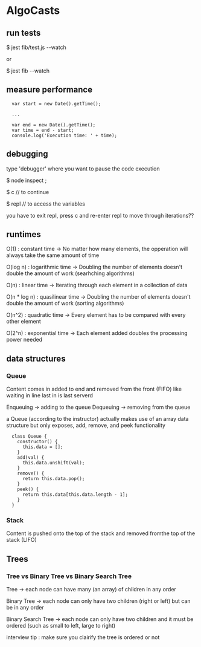 # AlgoCasts

## run tests

$ jest fib/test.js --watch

or

$ jest fib --watch

## measure performance

```
  var start = new Date().getTime();

  ...

  var end = new Date().getTime();
  var time = end - start;
  console.log('Execution time: ' + time);
```

## debugging

type 'debugger' where you want to pause the code execution

$ node inspect <filename>;

$ c      // to continue

$ repl   // to access the variables

you have to exit repl, press c and re-enter repl to move through iterations??


## runtimes

O(1)         : constant time    -> No matter how many elements, the opperation will always take the same amount of time

O(log n)     : logarithmic time -> Doubling the number of elements doesn't double the amount of work (searhching algorithms)  

O(n)         : linear time      -> Iterating through each element in a collection of data

O(n * log n) : quasilinear time -> Doubling the number of elements doesn't double the amount of work (sorting algorithms)  

O(n^2)       : quadratic time   -> Every element has to be compared with every other element

O(2^n)       : exponential time -> Each element added doubles the processing power needed


## data structures

### Queue

Content comes in added to end and removed from the front (FIFO)
like waiting in line last in is last serverd

Enqueuing -> adding to the queue
Dequeuing -> removing from the queue

a Queue (according to the instructor) actually makes use of an array data structure but only exposes, add, remove, and peek functionality
```
  class Queue {
    constructor() {
      this.data = [];
    }
    add(val) {
      this.data.unshift(val);
    }
    remove() {
      return this.data.pop();
    }
    peek() {
      return this.data[this.data.length - 1];
    }
  }
```

### Stack

Content is pushed onto the top of the stack and removed fromthe top of the stack (LIFO)

## Trees

### Tree vs Binary Tree vs Binary Search Tree

Tree               -> each node can have many (an array) of children in any order

Binary Tree        -> each node can only have two children (right or left) but can be in any order

Binary Search Tree -> each node can only have two children and it must be ordered (such as small to left, large to right)

interview tip : make sure you clairify the tree is ordered or not


